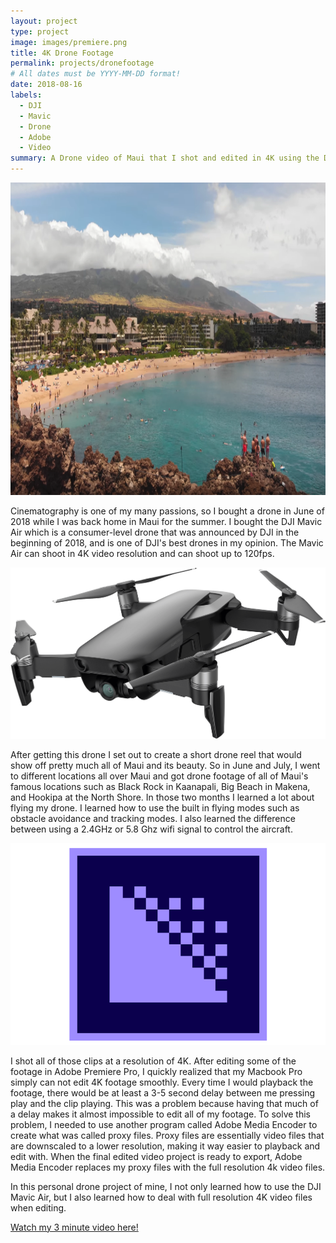 ```yaml
---
layout: project
type: project
image: images/premiere.png
title: 4K Drone Footage
permalink: projects/dronefootage
# All dates must be YYYY-MM-DD format!
date: 2018-08-16
labels:
  - DJI
  - Mavic
  - Drone
  - Adobe
  - Video
summary: A Drone video of Maui that I shot and edited in 4K using the DJI Mavic Air and Adobe Premiere Pro. I also used Adobe Media Encoder to create proxy files.
---
```


<img src="../images/blackrock.png" height="500px" width="900px">

Cinematography is one of my many passions, so I bought a drone in June of 2018 while I was back home in Maui for the summer. I bought the DJI Mavic Air which is a consumer-level drone that was announced by DJI in the beginning of 2018, and is one of DJI's best drones in my opinion. The Mavic Air can shoot in 4K video resolution and can shoot up to 120fps. 

<img class="ui medium rounded image" src="../images/mavic-air.png">

After getting this drone I set out to create a short drone reel that would show off pretty much all of Maui and its beauty. So in June and July, I went to different locations all over Maui and got drone footage of all of Maui's famous locations such as Black Rock in Kaanapali, Big Beach in Makena, and Hookipa at the North Shore. In those two months I learned a lot about flying my drone. I learned how to use the built in flying modes such as obstacle avoidance and tracking modes. I also learned the difference between using a 2.4GHz or 5.8 Ghz wifi signal to control the aircraft. 

<img class="ui medium rounded image" src="../images/encoder.png">

I shot all of those clips at a resolution of 4K. After editing some of the footage in Adobe Premiere Pro, I quickly realized that my Macbook Pro simply can not edit 4K footage smoothly. Every time I would playback the footage, there would be at least a 3-5 second delay between me pressing play and the clip playing. This was a problem because having that much of a delay makes it almost impossible to edit all of my footage. To solve this problem, I needed to use another program called Adobe Media Encoder to create what was called proxy files. Proxy files are essentially video files that are downscaled to a lower resolution, making it way easier to playback and edit with. When the final edited video project is ready to export, Adobe Media Encoder replaces my proxy files with the full resolution 4k video files. 

In this personal drone project of mine, I not only learned how to use the DJI Mavic Air, but I also learned how to deal with full resolution 4K video files when editing. 
 
<a href="https://www.youtube.com/watch?v=lgoOUKRvinc"><i class="large youtube icon"></i>Watch my 3 minute video here!</a>
